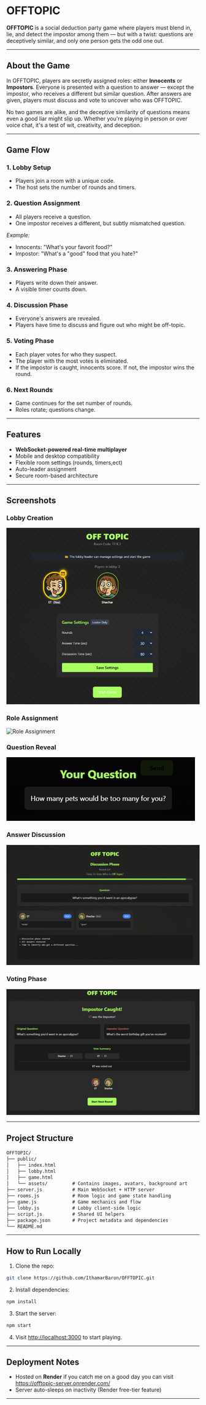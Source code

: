 # OFFTOPIC

**OFFTOPIC** is a social deduction party game where players must blend in, lie, and detect the impostor among them — but with a twist: questions are deceptively similar, and only one person gets the odd one out.

---

## About the Game

In OFFTOPIC, players are secretly assigned roles: either **Innocents** or **Impostors**. Everyone is presented with a question to answer — except the impostor, who receives a different but similar question. After answers are given, players must discuss and vote to uncover who was OFFTOPIC.

No two games are alike, and the deceptive similarity of questions means even a good liar might slip up. Whether you're playing in person or over voice chat, it's a test of wit, creativity, and deception.

---

## Game Flow

### 1. **Lobby Setup**

* Players join a room with a unique code.
* The host sets the number of rounds and timers.

### 2. **Question Assignment**

* All players receive a question.
* One impostor receives a different, but subtly mismatched question.

*Example:*

* Innocents: "What's your favorit food?"
* Impostor: "What's a "good" food that you hate?"

### 3. **Answering Phase**

* Players write down their answer.
* A visible timer counts down.

### 4. **Discussion Phase**

* Everyone's answers are revealed.
* Players have time to discuss and figure out who might be off-topic.

### 5. **Voting Phase**

* Each player votes for who they suspect.
* The player with the most votes is eliminated.
* If the impostor is caught, innocents score. If not, the impostor wins the round.

### 6. **Next Rounds**

* Game continues for the set number of rounds.
* Roles rotate; questions change.

---

## Features

* **WebSocket-powered real-time multiplayer**
* Mobile and desktop compatibility
* Flexible room settings (rounds, timers,ect)
* Auto-leader assignment
* Secure room-based architecture

---

## Screenshots

### Lobby Creation

![Lobby Setup](https://github.com/IthamarBaron/OFFTOPIC/raw/main/screenshots/lobby.png)

### Role Assignment

![Role Assignment](https://github.com/IthamarBaron/OFFTOPIC/raw/main/screenshots/role.png)

### Question Reveal

![Question Reveal](https://github.com/IthamarBaron/OFFTOPIC/raw/main/screenshots/question.png)

### Answer Discussion

![Answer Discussion](https://github.com/IthamarBaron/OFFTOPIC/raw/main/screenshots/discussion.png)

### Voting Phase

![Voting Phase](https://github.com/IthamarBaron/OFFTOPIC/raw/main/screenshots/voting.png)

---

## Project Structure

```
OFFTOPIC/
├── public/
│   ├── index.html
│   ├── lobby.html
│   ├── game.html
│   └── assets/         # Contains images, avatars, background art
├── server.js           # Main WebSocket + HTTP server
├── rooms.js            # Room logic and game state handling
├── game.js             # Game mechanics and flow
├── lobby.js            # Lobby client-side logic
├── script.js           # Shared UI helpers
├── package.json        # Project metadata and dependencies
└── README.md
```

---

## How to Run Locally

1. Clone the repo:

```bash
git clone https://github.com/IthamarBaron/OFFTOPIC.git
```

2. Install dependencies:

```bash
npm install
```

3. Start the server:

```bash
npm start
```

4. Visit [http://localhost:3000](http://localhost:3000) to start playing.

---

## Deployment Notes

* Hosted on **Render** if you catch me on a good day you can visit https://offtopic-server.onrender.com/
* Server auto-sleeps on inactivity (Render free-tier feature)

---
